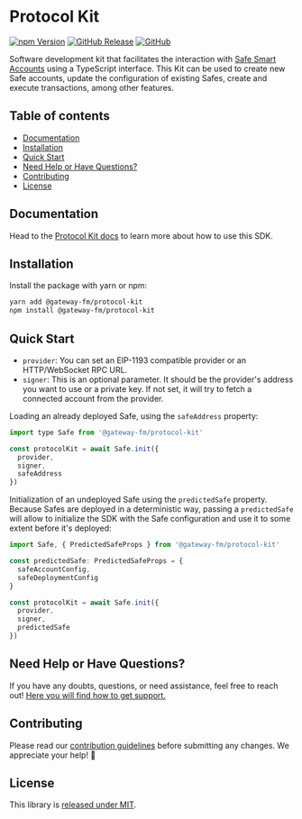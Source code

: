 # Protocol Kit

[![npm Version](https://badge.fury.io/js/%40safe-global%2Fprotocol-kit.svg)](https://badge.fury.io/js/%40safe-global%2Fprotocol-kit)
[![GitHub Release](https://img.shields.io/github/release/safe-global/safe-core-sdk.svg?style=flat)](https://github.com/safe-global/safe-core-sdk/releases)
[![GitHub](https://img.shields.io/github/license/safe-global/safe-core-sdk)](https://github.com/safe-global/safe-core-sdk/blob/main/LICENSE.md)

Software development kit that facilitates the interaction with [Safe Smart Accounts](https://github.com/safe-global/safe-smart-account) using a TypeScript interface. This Kit can be used to create new Safe accounts, update the configuration of existing Safes, create and execute transactions, among other features.

## Table of contents

- [Documentation](#documentation)
- [Installation](#installation)
- [Quick Start](#quick-start)
- [Need Help or Have Questions?](#need-help-or-have-questions)
- [Contributing](#contributing)
- [License](#license)

## Documentation

Head to the [Protocol Kit docs](https://docs.safe.global/sdk/protocol-kit) to learn more about how to use this SDK.

## Installation

Install the package with yarn or npm:

```bash
yarn add @gateway-fm/protocol-kit
npm install @gateway-fm/protocol-kit
```

## Quick Start

- `provider`: You can set an EIP-1193 compatible provider or an HTTP/WebSocket RPC URL.
- `signer`: This is an optional parameter. It should be the provider's address you want to use or a private key. If not set, it will try to fetch a connected account from the provider.

Loading an already deployed Safe, using the `safeAddress` property:

```js
import type Safe from '@gateway-fm/protocol-kit'

const protocolKit = await Safe.init({
  provider,
  signer,
  safeAddress
})
```

Initialization of an undeployed Safe using the `predictedSafe` property. Because Safes are deployed in a deterministic way, passing a `predictedSafe` will allow to initialize the SDK with the Safe configuration and use it to some extent before it's deployed:

```js
import Safe, { PredictedSafeProps } from '@gateway-fm/protocol-kit'

const predictedSafe: PredictedSafeProps = {
  safeAccountConfig,
  safeDeploymentConfig
}

const protocolKit = await Safe.init({
  provider,
  signer,
  predictedSafe
})
```

## Need Help or Have Questions?

If you have any doubts, questions, or need assistance, feel free to reach out! [Here you will find how to get support.](https://github.com/safe-global/safe-core-sdk/tree/main/SUPPORT.md)

## Contributing

Please read our [contribution guidelines](https://github.com/safe-global/safe-core-sdk/tree/main/CONTRIBUTING.md) before submitting any changes. We appreciate your help! 🙌

## License

This library is [released under MIT](https://github.com/safe-global/safe-core-sdk/blob/main/LICENSE.md).
